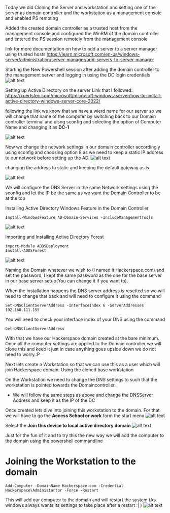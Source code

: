 Today we did
Cloning the Server and workstation and setting one of the server as domain controller and the workstation as a management console and enabled PS remoting

Added the created domain controller as a trusted host from the management console and configured the WinRM of the domain controller and entered the PS session remotely from the management console

link for more documentation on how to add a server to a server manager using trusted hosts https://learn.microsoft.com/en-us/windows-server/administration/server-manager/add-servers-to-server-manager


Starting the New Powershell session after adding the domain controller to the management server and logging in using the DC login credentials
![alt text](<Screenshot 2025-01-09 125755.png>)


Setting up Active Directory on the server 
 Link that I followed: https://xpertstec.com/microsoft/microsoft-windows-server/how-to-install-active-directory-windows-server-core-2022/

following the link we know that we have a wierd name for our server so we will change that name of the computer by switching back to our Domain controller terminal and uisng sconfig and selecting the option of Computer Name and changing it as **DC-1** 

![alt text](DC1.png)

Now we change the network settings in our domain controller accordingly using sconfig and choosing option 8 as we need to keep a static IP address to our network before setting up the AD. 
![alt text](image-1.png)

changing the address to static and keeping the default gateway as is

![alt text](image.png)

We will configure the DNS Server in the same Network settings using the sconfig and let the IP be the same as we want the Domain Controller to be at the top

Installing Active Directory Windows Feature in the Domain Controller
```shell
Install-WindowsFeature AD-Domain-Services -IncludeManagementTools
```
![alt text](image-2.png)

Importing and Installing Active Directory Forest
```shell
import-Module ADDSDeployment
Install-ADDSForest
```
![alt text](image-3.png)

Naming the Domain whatever we wish to (I named it Hackerspace.com) and set the password, I kept the same password as the one for the base server in our base server setup(You can change it if you want to).

When the installation happens the DNS server address is resetted so we will need to change that back and will need to configure it using the command
```shell
Set-DNSClientServerAddress -InterfaceIndex 6 -ServerAddresses 192.168.111.155
```
You will need to check your interface index of your DNS using the command
```shell
Get-DNSClientServerAddress
```
With that we have our Hackerspace domain created at the bare minimum. Once  all the computer settings are applied to the Domain controller we will clone this and keep it just in case anything goes upside down we do not need to worry.:P

Next lets create a Workstation so that we can use this as a user which will join Hackerspace domain. Using the cloned base workstation 

On the Workstation we need to change the DNS settings to such that the workstation is pointed towards the Domaincontroller.
- We will follow the same steps as above and change the DNSServer Address and keep it as the IP of the DC

Once created lets dive into joining this workstation to the domain. For that we will have to go the **Access School or work** form the start menu
![alt text](image-4.png)

Select the **Join this device to local active directory domain**
![alt text](image-5.png)

Just for the fun of it and to try this the new way we will add the computer to the domain using the powershell commandline

# Joining the Workstation to the domain
```shell
Add-Computer -DomainName Hackerspace.com -Credential Hackerspace\Administartor -Force -Restart
```

This will add our computer to the domain and will restart the system (As windows always wants its settings to take place after a restart :| )
![alt text](image-6.png)


